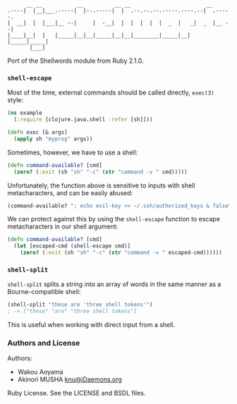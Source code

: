 ```
      __ __           __          __ __                        __
.----|  |__|___.-----|  |--.-----|  |  .--.--.--.-----.----.--|  .-----.
|  __|  |  |___|__ --|     |  -__|  |  |  |  |  |  _  |   _|  _  |__ --|
|____|__|  |   |_____|__|__|_____|__|__|________|_____|__| |_____|_____|
       |___|
```

Port of the Shellwords module from Ruby 2.1.0.

### `shell-escape`

Most of the time, external commands should be called directly, `exec(3)`
style:

```clojure
(ns example
  (:require [clojure.java.shell :refer [sh]]))

(defn exec [& args]
  (apply sh "myprog" args))
```

Sometimes, however, we have to use a shell:

```clojure
(defn command-available? [cmd]
  (zero? (:exit (sh "sh" "-c" (str "command -v " cmd)))))
```

Unfortunately, the function above is sensitive to inputs with shell
metacharacters, and can be easily abused:

```clojure
(command-available? "; echo evil-key >> ~/.ssh/authorized_keys & false")
```

We can protect against this by using the `shell-escape` function to escape
metacharacters in our shell argument:

```clojure
(defn command-available? [cmd]
  (let [escaped-cmd (shell-escape cmd)]
    (zero? (:exit (sh "sh" "-c" (str "command -v " escaped-cmd))))))
```

### `shell-split`

`shell-split` splits a string into an array of words in the same manner as a
Bourne-compatible shell:

```clojure
(shell-split "these are 'three shell tokens'")
; -> ["these" "are" "three shell tokens"]
```

This is useful when working with direct input from a shell.

### Authors and License

Authors:

* Wakou Aoyama
* Akinori MUSHA <knu@iDaemons.org>

Ruby License. See the LICENSE and BSDL files.
